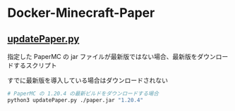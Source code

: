 # Docker-Minecraft-Paper

## [updatePaper.py](/updatePaper.py)

指定した PaperMC の jar ファイルが最新版ではない場合、最新版をダウンロードするスクリプト

すでに最新版を導入している場合はダウンロードされない

```sh
# PaperMC の 1.20.4 の最新ビルドをダウンロードする場合
python3 updatePaper.py ./paper.jar "1.20.4"
```
